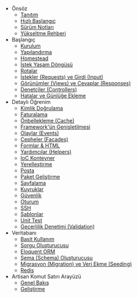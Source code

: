 - Önsöz
    - [Tanıtım](/docs/introduction)
    - [Hızlı Başlangıç](/docs/quick)
    - [Sürüm Notları](/docs/releases)
    - [Yükseltme Rehberi](/docs/upgrade)
- Başlangıç
    - [Kurulum](/docs/installation)
    - [Yapılandırma](/docs/configuration)
    - [Homestead](/docs/homestead)
    - [İstek Yaşam Döngüsü](/docs/lifecycle)
    - [Rotalar](/docs/routing)
    - [İstekler (Requests) ve Girdi (Input)](/docs/requests)
    - [Görünümler (Views) ve Cevaplar (Responses)](/docs/responses)
    - [Denetçiler (Controllers)](/docs/controllers)
    - [Hatalar ve Günlüğe Ekleme](/docs/errors)
- Detaylı Öğrenim
    - [Kimlik Doğrulama](/docs/security)
    - [Faturalama](/docs/billing)
    - [Önbellekleme (Cache)](/docs/cache)
    - [Framework'ün Genişletilmesi](/docs/extending)
    - [Olaylar (Events)](/docs/events)
    - [Cepheler (Facades)](/docs/facades)
    - [Formlar & HTML](/docs/html)
    - [Yardımcılar (Helpers)](/docs/helpers)
    - [IoC Konteyner](/docs/ioc)
    - [Yerelleştirme](/docs/localization)
    - [Posta](/docs/mail)
    - [Paket Geliştirme](/docs/packages)
    - [Sayfalama](/docs/pagination)
    - [Kuyruklar](/docs/queues)
    - [Güvenlik](/docs/security)
    - [Oturum](/docs/session)
    - [SSH](/docs/ssh)
    - [Şablonlar](/docs/templates)
    - [Unit Test](/docs/testing)
    - [Geçerlilik Denetimi (Validation)](/docs/validation)
- Veritabanı
    - [Basit Kullanım](/docs/database)
    - [Sorgu Oluşturucusu](/docs/queries)
    - [Eloquent ORM](/docs/eloquent)
    - [Şema (Schema) Oluşturucusu](/docs/schema)
    - [Migrasyon (Migration) ve Veri Ekme (Seeding)](/docs/migrations)
    - [Redis](/docs/redis)
- Artisan Komut Satırı Arayüzü
    - [Genel Bakış](/docs/artisan)
    - [Geliştirme](/docs/commands)
